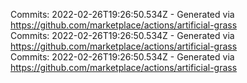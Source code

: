 Commits: 2022-02-26T19:26:50.534Z - Generated via https://github.com/marketplace/actions/artificial-grass
<br>
Commits: 2022-02-26T19:26:50.534Z - Generated via https://github.com/marketplace/actions/artificial-grass
<br>
Commits: 2022-02-26T19:26:50.534Z - Generated via https://github.com/marketplace/actions/artificial-grass
<br>
